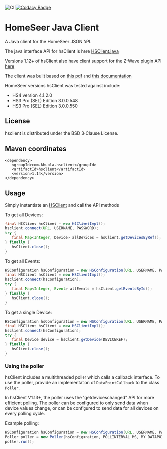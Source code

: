 ![CI](https://github.com/teverett/hsclient/workflows/CI/badge.svg)
[![Codacy Badge](https://api.codacy.com/project/badge/Grade/8ed69ebaffaa4cf5a78a79d8ac5a3113)](https://www.codacy.com/manual/teverett/hsclient?utm_source=github.com&amp;utm_medium=referral&amp;utm_content=teverett/hsclient&amp;utm_campaign=Badge_Grade)


# HomeSeer Java Client


A Java client for the HomeSeer JSON API.

The java interface API for hsClient is here [HSClient.java](https://github.com/teverett/hsclient/blob/master/src/main/java/com/khubla/hsclient/HSClient.java)

Versions 1.12+ of hsClient also have client support for the Z-Wave plugin API [here](https://github.com/teverett/hsclient/blob/master/src/main/java/com/khubla/hsclient/plugins/zwave/ZWavePlugin.java)

The client was built based on [this pdf](https://homeseer.com/support/homeseer/HS3/hs3sdk.pdf) and [this documentation](https://help.homeseer.com/help/HS3SDK/static/default.htm#.controlling_with_json)

HomeSeer versions hsClient was tested against include:

* HS4 version 4.1.2.0
* HS3 Pro (SEL) Edition 3.0.0.548
* HS3 Pro (SEL) Edition 3.0.0.550

## License

hsclient is distributed under the BSD 3-Clause License.

## Maven coordinates

```
<dependency>
   <groupId>com.khubla.hsclient</groupId>
   <artifactId>hsclient</artifactId>
   <version>1.14</version>
</dependency>
```


## Usage

Simply instantiate an [HSClient](https://github.com/teverett/hsclient/blob/master/src/main/java/com/khubla/hsclient/HSClient.java) and call the API methods

To get all Devices:

```java
final HSClient hsClient = new HSClientImpl();
hsclient.connect(URL, USERNAME, PASSWORD);
try {
   final Map<Integer, Device> allDevices = hsClient.getDevicesByRef();
} finally {
   hsClient.close();
}
```

To get all Events:

```java
HSConfiguration hsConfiguration = new HSConfiguration(URL, USERNAME, PASSWORD);
final HSClient hsClient = new HSClientImpl();
hsclient.connect(hsConfiguration);
try {
   final Map<Integer, Event> allEvents = hsClient.getEventsById();
} finally {
   hsClient.close();
}
```

To get a single Device:

```java
HSConfiguration hsConfiguration = new HSConfiguration(URL, USERNAME, PASSWORD);
final HSClient hsClient = new HSClientImpl();
hsclient.connect(hsConfiguration);
try {
   final Device device = hsClient.getDevice(DEVICEREF);
} finally {
   hsClient.close();
}
```

### Using the poller

hsClient includes a multithreaded poller which calls a callback interface. To use the poller, provide an implementation of `DataPointCallback` to the class `Poller`.

In hsClient V1.13+, the poller uses the "getdeviceschanged" API for more efficient polling.  The poller can be configured to only send data when device values change, or can be configured to send data for all devices on every polling cycle.

Example polling:

```java
HSConfiguration hsConfiguration = new HSConfiguration(URL, USERNAME, PASSWORD);
Poller poller = new Poller(hsConfiguration, POLLINTERVAL_MS, MY_DATAPOINTCALLBACK, THREADCOUNT, true);
poller.run();
```

